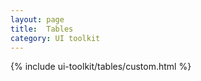 ```yaml
---
layout: page
title:  Tables
category: UI toolkit
---
```


{% include ui-toolkit/tables/custom.html %}